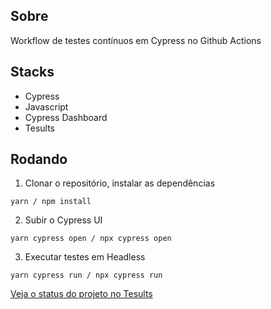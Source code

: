 

## Sobre

Workflow de testes contínuos em Cypress no Github Actions

## Stacks
- Cypress
- Javascript
- Cypress Dashboard
- Tesults

## Rodando

1. Clonar o repositório, instalar as dependências
```
yarn / npm install
```

2. Subir o Cypress UI
```
yarn cypress open / npx cypress open 
```

3. Executar testes em Headless
```
yarn cypress run / npx cypress run 
```

[Veja o status do projeto no Tesults](https://www.tesults.com/results/rsp/view/status/project/dfd357d9-e58e-49ce-8d0d-ce76a6223e16)


